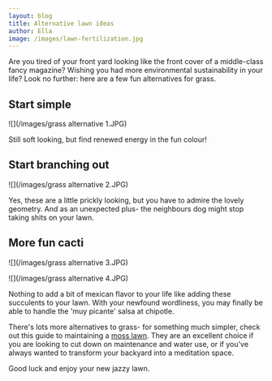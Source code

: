 ```yaml
---
layout: blog
title: Alternative lawn ideas
author: Ella
image: /images/lawn-fertilization.jpg
---
```


Are you tired of your front yard looking like the front cover of a middle-class fancy magazine? Wishing you had more environmental sustainability in your life? Look no further: here are a few fun alternatives for grass. 

## Start simple

![](/images/grass alternative 1.JPG)

Still soft looking, but find renewed energy in the fun colour!

## Start branching out

![](/images/grass alternative 2.JPG)

Yes, these are a little prickly looking, but you have to admire the lovely geometry. And as an unexpected plus- the neighbours dog might stop taking shits on your lawn. 

## More fun cacti

![](/images/grass alternative 3.JPG)

![](/images/grass alternative 4.JPG)

Nothing to add a bit of mexican flavor to your life like adding these succulents to your lawn. With your newfound wordliness, you may finally be able to handle the 'muy picante' salsa at chipotle. 

There's lots more alternatives to grass- for something much simpler, check out this guide to maintaining a [moss lawn](https://www.gardeningknowhow.com/lawn-care/lawn-substitutes/moss-lawn/how-to-grow-a-moss-lawn.htm). They are an excellent choice if you are looking to cut down on maintenance and water use, or if you've always wanted to transform your backyard into a meditation space. 

Good luck and enjoy your new jazzy lawn.  
